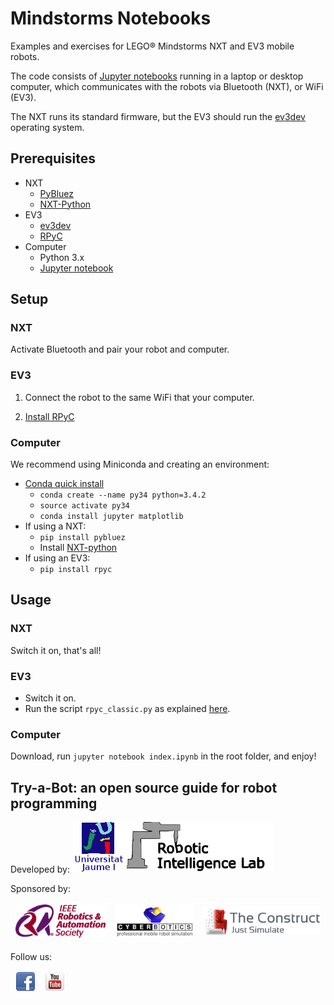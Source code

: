 # Mindstorms Notebooks

Examples and exercises for LEGO&reg; Mindstorms NXT and EV3 mobile robots.

The code consists of [Jupyter notebooks](http://jupyter.org/) 
running in a laptop or desktop computer, 
which communicates with the robots via Bluetooth (NXT), or WiFi (EV3).

The NXT runs its standard firmware, but the EV3 should run the 
[ev3dev](http://www.ev3dev.org/) operating system.

## Prerequisites

* NXT
  * [PyBluez](https://github.com/karulis/pybluez)
  * [NXT-Python](https://github.com/Eelviny/nxt-python)
* EV3
  * [ev3dev](http://www.ev3dev.org/)
  * [RPyC](http://ev3dev-lang-python.readthedocs.io/en/latest/rpyc.html)
* Computer
  * Python 3.x
  * [Jupyter notebook](http://jupyter.readthedocs.io/en/latest/install.html)

## Setup

### NXT

Activate Bluetooth and pair your robot and computer.

### EV3

1. Connect the robot to the same WiFi that your computer.

2. [Install RPyC](http://ev3dev-lang-python.readthedocs.io/en/latest/rpyc.html)

### Computer

We recommend using Miniconda and creating an environment:

* [Conda quick install](http://conda.pydata.org/docs/install/quick.html)
  * `conda create --name py34 python=3.4.2`
  * `source activate py34`
  * `conda install jupyter matplotlib`
* If using a NXT:
  * `pip install pybluez`
  * Install [NXT-python](https://github.com/Eelviny/nxt-python)
* If using an EV3:
  * `pip install rpyc`

## Usage

### NXT

Switch it on, that's all!

### EV3

* Switch it on.
* Run the script `rpyc_classic.py` as explained [here](http://ev3dev-lang-python.readthedocs.io/en/latest/rpyc.html).

### Computer

Download, run `jupyter notebook index.ipynb` in the root folder, and enjoy!

## Try-a-Bot: an open source guide for robot programming

Developed by:
[![Robotic Intelligence Lab @ UJI](img/logo/robinlab.png "Robotic Intelligence Lab @ UJI")](http://robinlab.uji.es)

Sponsored by:
<table>
<tr>
<td style="border:1px solid #ffffff ;"><a href="http://www.ieee-ras.org"><img src="img/logo/ras.png"></a></td>
<td style="border:1px solid #ffffff ;"><a href="http://www.cyberbotics.com"><img src="img/logo/cyberbotics.png"></a></td>
<td style="border:1px solid #ffffff ;"><a href="http://www.theconstructsim.com"><img src="img/logo/theconstruct.png"></a></td>
</tr>
</table>

Follow us:
<table>
<tr>
<td style="border:1px solid #ffffff ;"><a href="https://www.facebook.com/RobotProgrammingNetwork"><img src="img/logo/facebook.png"></a></td>
<td style="border:1px solid #ffffff ;"><a href="https://www.youtube.com/user/robotprogrammingnet"><img src="img/logo/youtube.png"></a></td>
</tr>
</table>
